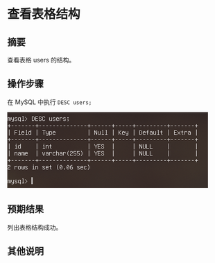 # 查看表格结构

## 摘要

查看表格 users 的结构。

## 操作步骤

在 MySQL 中执行 `DESC users;`

![查看表格结构](./img/查看表格结构.png)

## 预期结果

列出表格结构成功。

## 其他说明
